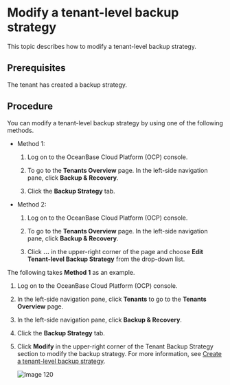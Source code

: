 # Modify a tenant-level backup strategy

This topic describes how to modify a tenant-level backup strategy.

## Prerequisites

The tenant has created a backup strategy.

## Procedure

You can modify a tenant-level backup strategy by using one of the following methods.

* Method 1:

   1. Log on to the OceanBase Cloud Platform (OCP) console.

   2. To go to the **Tenants Overview** page. In the left-side navigation pane, click **Backup & Recovery**.

   3. Click the **Backup Strategy** tab.

* Method 2:

   1. Log on to the OceanBase Cloud Platform (OCP) console.

   2. To go to the **Tenants Overview** page. In the left-side navigation pane, click **Backup & Recovery**.

   3. Click **...** in the upper-right corner of the page and choose **Edit Tenant-level Backup Strategy** from the drop-down list.

The following takes **Method 1** as an example.

1. Log on to the OceanBase Cloud Platform (OCP) console.

2. In the left-side navigation pane, click **Tenants** to go to the **Tenants Overview** page.

3. In the left-side navigation pane, click **Backup & Recovery**.

4. Click the **Backup Strategy** tab.

5. Click **Modify** in the upper-right corner of the Tenant Backup Strategy section to modify the backup strategy. For more information, see [Create a tenant-level backup strategy](../200.manage-tenant-backup-strategy/100.creat-a-tenant-backup-stategy.md).

   ![Image 120](https://obbusiness-private.oss-cn-shanghai.aliyuncs.com/doc/img/ocp/401/%E7%A7%9F%E6%88%B7%E7%BA%A7-%E5%A4%87%E4%BB%BD%E7%AD%96%E7%95%A5.png)
